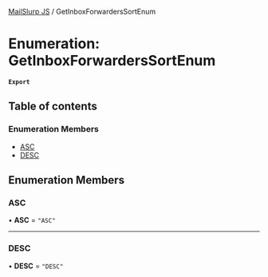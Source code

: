 [MailSlurp JS](../README.md) / GetInboxForwardersSortEnum

# Enumeration: GetInboxForwardersSortEnum

**`Export`**

## Table of contents

### Enumeration Members

- [ASC](GetInboxForwardersSortEnum.md#asc)
- [DESC](GetInboxForwardersSortEnum.md#desc)

## Enumeration Members

### ASC

• **ASC** = ``"ASC"``

___

### DESC

• **DESC** = ``"DESC"``
